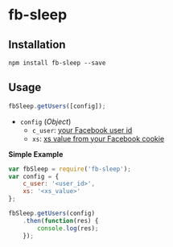 # fb-sleep


## Installation
```
npm install fb-sleep --save
```

## Usage

```js
fbSleep.getUsers([config]);
```

 - `config` (_Object_)
   - `c_user`: [your Facebook user id](http://findmyfbid.com/)
   -  `xs`: [xs value from your Facebook cookie](https://gist.github.com/sqren/0e4563f258c9e85e4ae1)

**Simple Example**
```js
var fbSleep = require('fb-sleep');
var config = {
    c_user: '<user_id>',
    xs: '<xs_value>'
};

fbSleep.getUsers(config)
    .then(function(res) {
        console.log(res);
    });
```

